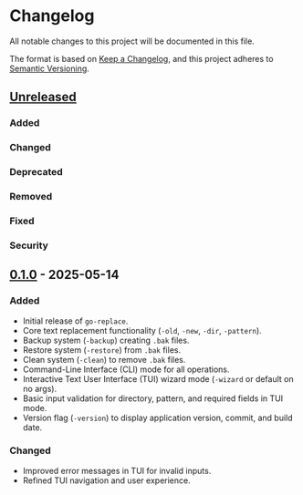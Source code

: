 # Changelog

All notable changes to this project will be documented in this file.

The format is based on [Keep a Changelog](https://keepachangelog.com/en/1.0.0/),
and this project adheres to [Semantic Versioning](https://semver.org/spec/v2.0.0.html).

## [Unreleased]
### Added
<!-- Add new changes for the next release here -->
### Changed
### Deprecated
### Removed
### Fixed
### Security

## [0.1.0] - 2025-05-14

### Added
- Initial release of `go-replace`.
- Core text replacement functionality (`-old`, `-new`, `-dir`, `-pattern`).
- Backup system (`-backup`) creating `.bak` files.
- Restore system (`-restore`) from `.bak` files.
- Clean system (`-clean`) to remove `.bak` files.
- Command-Line Interface (CLI) mode for all operations.
- Interactive Text User Interface (TUI) wizard mode (`-wizard` or default on no args).
- Basic input validation for directory, pattern, and required fields in TUI mode.
- Version flag (`-version`) to display application version, commit, and build date.
### Changed
- Improved error messages in TUI for invalid inputs.
- Refined TUI navigation and user experience.

[Unreleased]: https://github.com/arwahdevops/go-replace/compare/v0.1.0...HEAD
[0.1.0]: https://github.com/arwahdevops/go-replace/releases/tag/v0.1.0
